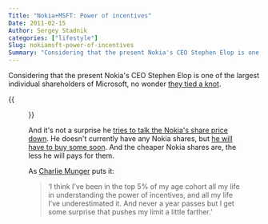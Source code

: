 ```yaml
---
Title: "Nokia+MSFT: Power of incentives"
Date: 2011-02-15
Author: Sergey Stadnik
categories: ["lifestyle"]
Slug: nokiamsft-power-of-incentives
Summary: "Considering that the present Nokia's CEO Stephen Elop is one of the largest individual shareholders of 	Microsoft, no wonder they tied a knot."
---
```


Considering that the present Nokia's CEO Stephen Elop is one of the
largest individual shareholders of Microsoft, no wonder [they tied a
knot](http://www.zdnet.com/blog/igeneration/nokia-and-microsoft-team-up-suffering-together-merging-to-survive/8152).

{{<figure src="/images/2011-02-15_elop_msft.png" alt="Stephen Elop: 130,026 Microsoft shares" caption="Source:" attr="dailyfinance.com" attrlink="http://www.dailyfinance.com/company/microsoft-corporation/msft/nas/institutional-ownership">}}

And it's not a surprise he [tries to talk the Nokia's share price
down](http://www.google.com/url?sa=t&source=web&cd=1&ved=0CBIQFjAA&url=http%3A%2F%2Fconversations.nokia.com%2F2011%2F02%2F14%2Fstephen-elops-nokia-press-conference-at-mwc%2F&rct=j&q=nokia%20bad%20position%20elop&ei=ip5dTY_sEYbJceeT3e8J&usg=AFQjCNE7GvdOaiZXODpUtb0aU6DP-uI7cw&sig2=0g4rBsyeJHzPFy7FHquxsw&cad=rja).
He doesn't currently have any Nokia shares, but [he will have to buy
some soon](http://mynokiablog.com/2011/02/13/nokia-ceo-elop-to-buy-nokia-shares-asap-to-divest-microsoft-shares-soon/).
And the cheaper Nokia shares are, the less he will pays for them.

As [Charlie Munger](http://en.wikipedia.org/wiki/Charlie_Munger) puts it:

> ‘I think I’ve been in the top 5% of my
age cohort all my life in understanding the power of incentives, and
all my life I’ve underestimated it. And never a year passes but I get
some surprise that pushes my limit a little farther.’
